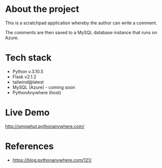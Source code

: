# About the project

This is a scratchpad application whereby the author can write a comment.

The comments are then saved to a MySQL database instance that runs on Azure.

# Tech stack

- Python v.3.10.5
- Flask v2.1.2
- tailwind@latest
- MySQL (Azure) - coming soon
- PythonAnywhere (host)

# Live Demo

http://omgwhut.pythonanywhere.com/

# References

- https://blog.pythonanywhere.com/121/
